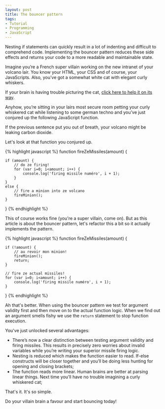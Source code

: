 ```yaml
---
layout: post
title: The bouncer pattern
tags:
- Tutorial
- Programming
- JavaScript
---
```


Nesting if statements can quickly result in a lot of indenting and difficult to comprehend code. Implementing the bouncer pattern reduces these side effects and returns your code to a more readable and maintainable state.

Imagine you’re a French super villain working on the new intranet of your volcano lair. You know your HTML, your CSS and of course, your JavaScripts. Also, you’ve got a somewhat white cat with elegant curly whiskers.

If your brain is having trouble picturing the cat, [click here to help it on its way](/media/bouncer/cat.jpg).

Anyhow, you’re sitting in your lairs most secure room petting your curly whiskered cat while listening to some german techno and you’ve just conjured up the following JavaScript function.

If the previous sentence put you out of breath, your volcano might be leaking carbon dioxide. 

Let's look at that function you conjured up.

{% highlight javascript %}
function fireZeMissiles(amount) {

    if (amount) {
        // do ze firing!
        for (var i=0; i<amount; i++) {
            console.log('firing missile numéro', i + 1);
        }
    }
    else {
        // fire a minion into ze volcano
        fireMinion();
    }
    
}
{% endhighlight %}

This of course works fine (you're a super villain, come on). But as this article is about the bouncer pattern, let's refactor this a bit so it actually implements the pattern.

{% highlight javascript %}
function fireZeMissiles(amount) {

    if (!amount) {
        // au revoir mon minion!
        fireMinion();
        return;
    }
    
    // fire ze actual missiles!
    for (var i=0; i<amount; i++) {
        console.log('firing missile numéro', i + 1);
    }
    
}
{% endhighlight %}

Ah that's better. When using the bouncer pattern we test for argument validity first and then move on to the actual function logic. When we find out an argument smells fishy we use the `return` statement to stop function execution.

You've just unlocked several advantages:

- There’s now a clear distinction between testing argument validity and firing missiles. This results in precisely zero worries about invalid variables while you’re writing your superior missile firing logic.
- Nesting is reduced which makes the function easier to read. If-else constructs will be closer together and you’ll be doing less hunting for opening and closing brackets;
- The function reads more linear. Human brains are better at parsing linear things. Next time you’ll have no trouble imagining a curly whiskered cat;

That's it. It's so simple.

Do your villain brain a favour and start bouncing today!